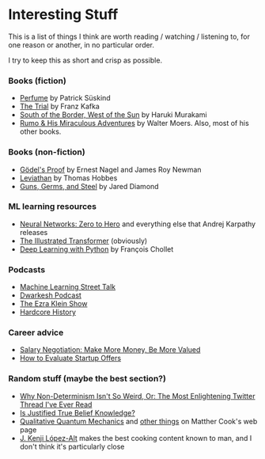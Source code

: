 # Interesting Stuff

This is a list of things I think are worth reading / watching / listening to, for one reason or another, in no particular order.

I try to keep this as short and crisp as possible.

### Books (fiction)

- [Perfume](https://www.goodreads.com/book/show/343.Perfume) by Patrick Süskind
- [The Trial](https://www.goodreads.com/book/show/17690.The_Trial) by Franz Kafka
- [South of the Border, West of the Sun](https://www.goodreads.com/book/show/17799.South_of_the_Border_West_of_the_Sun) by Haruki Murakami
- [Rumo & His Miraculous Adventures](https://www.goodreads.com/book/show/62033.Rumo_His_Miraculous_Adventures) by Walter Moers. Also, most of his other books.

### Books (non-fiction)

- [Gödel's Proof](https://www.goodreads.com/book/show/695429.G_del_s_Proof) by Ernest Nagel and James Roy Newman
- [Leviathan](https://www.goodreads.com/book/show/91953.Leviathan) by Thomas Hobbes
- [Guns, Germs, and Steel](https://www.goodreads.com/book/show/1842.Guns_Germs_and_Steel) by Jared Diamond

### ML learning resources

- [Neural Networks: Zero to Hero](https://www.youtube.com/playlist?list=PLAqhIrjkxbuWI23v9cThsA9GvCAUhRvKZ) and everything else that Andrej Karpathy releases
- [The Illustrated Transformer](https://jalammar.github.io/illustrated-transformer/) (obviously)
- [Deep Learning with Python](https://www.goodreads.com/book/show/33986067-deep-learning-with-python) by François Chollet

### Podcasts

- [Machine Learning Street Talk](https://www.youtube.com/c/MachineLearningStreetTalk)
- [Dwarkesh Podcast](https://www.youtube.com/@DwarkeshPatel)
- [The Ezra Klein Show](https://www.nytimes.com/column/ezra-klein-podcast)
- [Hardcore History](https://www.dancarlin.com/hardcore-history-series/)

### Career advice

- [Salary Negotiation: Make More Money, Be More Valued](https://www.kalzumeus.com/2012/01/23/salary-negotiation/)
- [How to Evaluate Startup Offers](https://faingezicht.com/articles/2021/09/20/evaluating-startup-offers/)

### Random stuff (maybe the best section?)

- [Why Non-Determinism Isn't So Weird, Or: The Most Enlightening Twitter Thread I've Ever Read](https://x.com/getjonwithit/status/1720832283026854098)
- [Is Justified True Belief Knowledge?](https://fitelson.org/proseminar/gettier.pdf)
- [Qualitative Quantum Mechanics](https://www.paradise.caltech.edu/~cook/Workshop/Physics/BaseStates.html) and [other things](https://www.paradise.caltech.edu/~cook/Workshop/index.html) on Matther Cook's web page
- [J. Kenji López-Alt](https://www.youtube.com/@JKenjiLopezAlt) makes the best cooking content known to man, and I don't think it's particularly close
